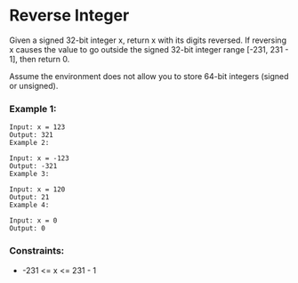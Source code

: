 # Reverse Integer

Given a signed 32-bit integer x, return x with its digits reversed. If reversing x causes the value to go outside the signed 32-bit integer range [-231, 231 - 1], then return 0.

Assume the environment does not allow you to store 64-bit integers (signed or unsigned).

### Example 1:

    Input: x = 123
    Output: 321
    Example 2:

    Input: x = -123
    Output: -321
    Example 3:

    Input: x = 120
    Output: 21
    Example 4:

    Input: x = 0
    Output: 0


### Constraints:

* -231 <= x <= 231 - 1
